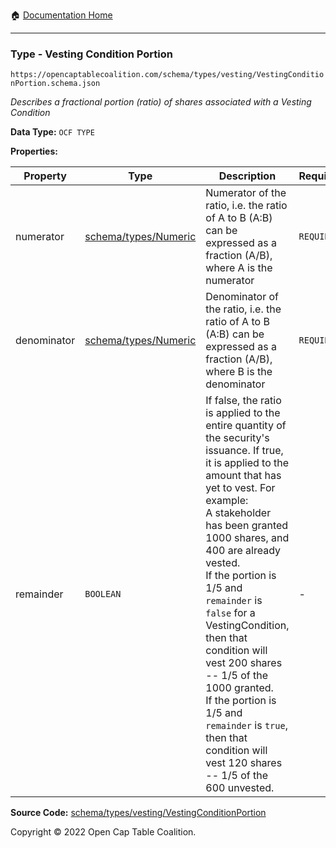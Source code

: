:house: [Documentation Home](/docs/README.md)

---

### Type - Vesting Condition Portion

`https://opencaptablecoalition.com/schema/types/vesting/VestingConditionPortion.schema.json`

_Describes a fractional portion (ratio) of shares associated with a Vesting Condition_

**Data Type:** `OCF TYPE`

**Properties:**

| Property    | Type                                                  | Description                                                                                                                                                                                                                                                                                                                                                                                                                                                                                                        | Required   |
| ----------- | ----------------------------------------------------- | ------------------------------------------------------------------------------------------------------------------------------------------------------------------------------------------------------------------------------------------------------------------------------------------------------------------------------------------------------------------------------------------------------------------------------------------------------------------------------------------------------------------ | ---------- |
| numerator   | [schema/types/Numeric](/docs/schema/types/Numeric.md) | Numerator of the ratio, i.e. the ratio of A to B (A:B) can be expressed as a fraction (A/B), where A is the numerator                                                                                                                                                                                                                                                                                                                                                                                              | `REQUIRED` |
| denominator | [schema/types/Numeric](/docs/schema/types/Numeric.md) | Denominator of the ratio, i.e. the ratio of A to B (A:B) can be expressed as a fraction (A/B), where B is the denominator                                                                                                                                                                                                                                                                                                                                                                                          | `REQUIRED` |
| remainder   | `BOOLEAN`                                             | If false, the ratio is applied to the entire quantity of the security's issuance. If true, it is applied to the amount that has yet to vest. For example:</br> A stakeholder has been granted 1000 shares, and 400 are already vested.</br>If the portion is 1/5 and `remainder` is `false` for a VestingCondition, then that condition will vest 200 shares -- 1/5 of the 1000 granted.</br>If the portion is 1/5 and `remainder` is `true`, then that condition will vest 120 shares -- 1/5 of the 600 unvested. | -          |

**Source Code:** [schema/types/vesting/VestingConditionPortion](../../../../schema/types/vesting/VestingConditionPortion.schema.json)

Copyright © 2022 Open Cap Table Coalition.
